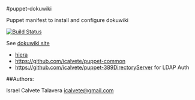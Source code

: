 #puppet-dokuwiki

Puppet manifest to install and configure dokuwiki

[![Build Status](https://secure.travis-ci.org/icalvete/puppet-dokuwiki.png)](http://travis-ci.org/icalvete/puppet-dokuwiki)

See [dokuwiki site](http://www.dokuwiki.org)

* [hiera](http://docs.puppetlabs.com/hiera/1/index.html)
* https://github.com/icalvete/puppet-common 
* https://github.com/icalvete/puppet-389DirectoryServer for LDAP Auth

##Authors:

Israel Calvete Talavera <icalvete@gmail.com>

